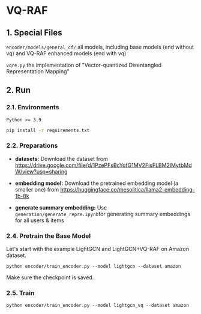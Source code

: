 # VQ-RAF

## 1. Special Files

`encoder/models/general_cf/` all models, including base models (end without vq) and VQ-RAF enhanced models (end with vq)

`vqre.py` the implementation of "Vector-quantized Disentangled Representation Mapping"



## 2. Run

### 2.1. Environments

`Python >= 3.9`

```bash
pip install -r requirements.txt
```



### 2.2. Preparations

+ **datasets:** Download the dataset from https://drive.google.com/file/d/1PzePFsBcYofG1MV2FisFLBM2lMytbMdW/view?usp=sharing
+ **embedding model:** Download the pretrained embedding model (a smaller one) from https://huggingface.co/mesolitica/llama2-embedding-1b-8k

+ **generate summary embedding:** Use `generation/generate_repre.ipynb`for generating summary embeddings for all users & items



### 2.4. Pretrain the Base Model

Let's start with the example LightGCN and LightGCN+VQ-RAF on Amazon dataset.

```
python encoder/train_encoder.py --model lightgcn --dataset amazon
```

Make sure the checkpoint is saved.



### 2.5. Train

```
python encoder/train_encoder.py --model lightgcn_vq --dataset amazon
```

